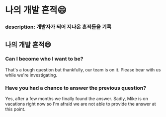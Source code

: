 # 나의 개발 흔적😄

### description: 개발자가 되어 지나온 흔적들을 기록

## 나의 개발 흔적😄

### Can I become who I want to be?

That's a tough question but thankfully, our team is on it. Please bear with us while we're investigating.

### Have you had a chance to answer the previous question?

Yes, after a few months we finally found the answer. Sadly, Mike is on vacations right now so I'm afraid we are not able to provide the answer at this point.

